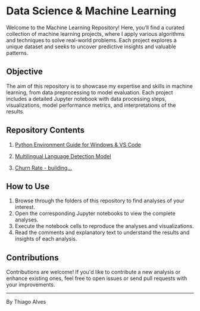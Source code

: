 # Data Science & Machine Learning

Welcome to the Machine Learning Repository! Here, you’ll find a curated collection of machine learning projects, where I apply various algorithms and techniques to solve real-world problems. Each project explores a unique dataset and seeks to uncover predictive insights and valuable patterns.

## Objective

The aim of this repository is to showcase my expertise and skills in machine learning, from data preprocessing to model evaluation. Each project includes a detailed Jupyter notebook with data processing steps, visualizations, model performance metrics, and interpretations of the results.

## Repository Contents

1. [Python Environment Guide for Windows & VS Code](python_environment.md)

2. [Multilingual Language Detection Model](https://github.com/tmabgdata/Data-Science/tree/main/NLP_LM's_Regex)

3. [Churn Rate - building...](https://github.com/tmabgdata/Data-Science/tree/main/EAD_churn)

## How to Use

1. Browse through the folders of this repository to find analyses of your interest.
2. Open the corresponding Jupyter notebooks to view the complete analyses.
3. Execute the notebook cells to reproduce the analyses and visualizations.
4. Read the comments and explanatory text to understand the results and insights of each analysis.

## Contributions

Contributions are welcome! If you'd like to contribute a new analysis or enhance existing ones, feel free to open issues or send pull requests with your improvements.

---

By Thiago Alves
